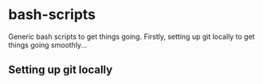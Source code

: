 # bash-scripts
Generic bash scripts to get things going. Firstly, setting up git locally to get things going smoothly...

## Setting up git locally
